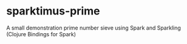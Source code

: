 # sparktimus-prime
A small demonstration prime number sieve using Spark and Sparkling (Clojure Bindings for Spark)
